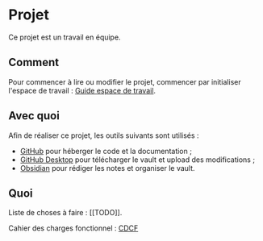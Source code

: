 # Projet 
Ce projet est un travail en équipe. 

## Comment  
Pour commencer à lire ou modifier le projet, commencer par initialiser l'espace de travail : [Guide espace de travail](Guides/Guide%20espace%20de%20travail.md). 

## Avec quoi  
Afin de réaliser ce projet, les outils suivants sont utilisés : 
- [GitHub](Guides/GitHub.md) pour héberger le code et la documentation ;
- [GitHub Desktop](Guides/GitHub%20Desktop.md) pour télécharger le vault et upload des modifications ;
- [Obsidian](Guides/Obsidian.md) pour rédiger les notes et organiser le vault. 

## Quoi  
Liste de choses à faire : [[TODO]]. 


Cahier des charges fonctionnel : [CDCF](CDCF.md) 


